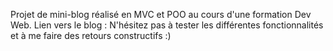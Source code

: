 Projet de mini-blog réalisé en MVC et POO au cours d'une formation Dev Web.
Lien vers le blog : 
N'hésitez pas à tester les différentes fonctionnalités et à me faire des retours constructifs :)
